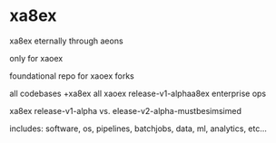 # xa8ex
xa8ex eternally through aeons 

only for xaoex

foundational repo for xaoex forks

all codebases +xa8ex all xaoex release-v1-alphaa8ex enterprise ops

xa8ex release-v1-alpha vs. elease-v2-alpha-mustbesimsimed

includes: software, os, pipelines, batchjobs, data, ml, analytics, etc...
